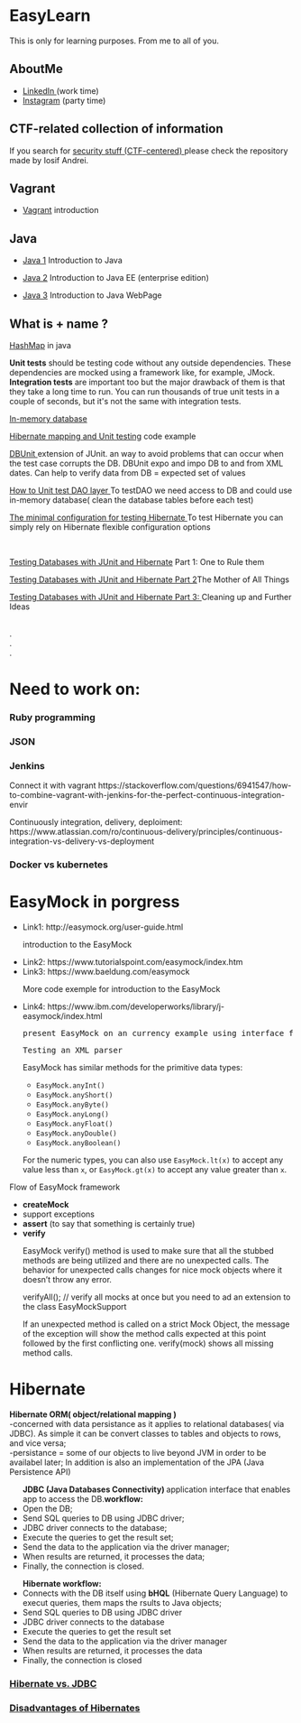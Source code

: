 # EasyLearn

This is only for learning purposes. From me to all of you.
<h2>AboutMe</h2>
<p>
 <ul>
  <li><a href="https://www.linkedin.com/in/tiberiu-cristian-corneanu-2aaa38179/">LinkedIn </a>(work time)</li>
  <li><a href="https://www.instagram.com/corneanutiberiu/">Instagram</a> (party time)</li>
 </ul>
</p>

<h2>CTF-related collection of information</h2>
 <p>If you search for 
  <a href="https://bitbucket.org/theiosif/learning-resources/src/91d016b31372?at=master"> security stuff (CTF-centered) </a>please check   the repository made by Iosif Andrei.
 </p>
<h2>Vagrant</h2>
 <p>
  <ul>
    <li><p><a href="https://github.com/tiberiucorneanu/vagrant"> Vagrant</a> introduction</p></li>
    
  </ul>
 </p>
<h2>Java</h2>
 <p>
  <ul>
    <li><p><a href="https://github.com/tiberiucorneanu/java1"> Java 1</a> Introduction to Java</p></li>
    <li><p><a href="https://github.com/tiberiucorneanu/java2"> Java 2</a> Introduction to Java EE (enterprise edition)</p></li>
    <li><p><a href="https://github.com/tiberiucorneanu/java3"> Java 3</a> Introduction to Java WebPage</p></li>
  </ul>
 </p>
 
 <h2>What is + name ?</h2>
 <p><a href="https://www.youtube.com/watch?v=j442WG8YzM4">HashMap</a> in java</p>
 <p><b>Unit tests</b> should be testing code without any outside dependencies. These dependencies are mocked using a framework like, for   example, JMock.<br>
 <b>Integration tests</b> are important too but the major drawback of them is that they take a long time to run. You can run thousands of true unit tests in a couple of seconds, but it's not the same with integration tests.</p>
 <p><a href="https://medium.com/@denisanikin/what-an-in-memory-database-is-and-how-it-persists-data-efficiently-f43868cff4c1">In-memory database</a></p>
 <p><a href="https://gist.github.com/prakashdayal/4699481">Hibernate mapping and Unit testing</a> code example</p>
 <p><a href="http://dbunit.sourceforge.net">DBUnit </a>extension of JUnit. an way to avoid problems that can occur when the test case corrupts the DB. DBUnit expo and impo DB to and from XML dates. Can help to verify data from DB = expected set of values</p>
 <p><a href ="https://howtodoinjava.com/best-practices/how-you-should-unit-test-dao-layer/">How to Unit test DAO layer </a>To testDAO we need access to DB and could use in-memory database( clean the database tables before each test)</p>
 <p><a href="https://vladmihalcea.com/the-minimal-configuration-for-testing-hibernate/">The minimal configuration for testing Hibernate </a>To test Hibernate you can simply rely on Hibernate flexible configuration options</p>
 
 <br>
 <p></p>
 <p><a href="https://dzone.com/articles/testing-databases-junit-and">Testing Databases with JUnit and Hibernate</a> Part 1: One to Rule them</p>
  <p><a href="https://dzone.com/articles/testing-databases-junit-and-0">Testing Databases with JUnit and Hibernate Part 2</a>The Mother of All Things</p>
  <p><a href="https://dzone.com/articles/testing-databases-junit-and-1">Testing Databases with JUnit and Hibernate Part 3: </a>Cleaning up and Further Ideas</p>
  <p><a href=""></a></p>
  
 <br>.<br>.<br>.<br>
 
 
<h1>Need to work on:</h1>
  
  <h3>Ruby programming</h1>
  <h3>JSON</h1>
  <h3>Jenkins</h1>
  <p>Connect it with vagrant https://stackoverflow.com/questions/6941547/how-to-combine-vagrant-with-jenkins-for-the-perfect-continuous-integration-envir</p>
  <p>Continuously integration, delivery, deploiment: https://www.atlassian.com/ro/continuous-delivery/principles/continuous-integration-vs-delivery-vs-deployment</p>
  <h3>Docker vs kubernetes</h1>
 
  
  
<h1>EasyMock in porgress</h1>
<ul>
  <li>Link1: http://easymock.org/user-guide.html</li>
      <p>introduction to the EasyMock</p>
  <li>Link2: https://www.tutorialspoint.com/easymock/index.htm</li>
  <li>Link3: https://www.baeldung.com/easymock</li>
      <p>More code exemple for introduction to the EasyMock</p>
 
  <li>Link4: https://www.ibm.com/developerworks/library/j-easymock/index.html </li>
  <pre>present EasyMock on an currency example using interface for ExchangeRate</pre>
  <pre>Testing an XML parser</pre>
  
  <p> EasyMock has similar methods for the primitive data types:</p><ul class="ibm-bullet-list"><li><code>EasyMock.anyInt()</code></li><li><code>EasyMock.anyShort()</code></li><li><code>EasyMock.anyByte()</code></li><li><code>EasyMock.anyLong()</code></li><li><code>EasyMock.anyFloat()</code></li><li><code>EasyMock.anyDouble()</code></li><li><code>EasyMock.anyBoolean()</code></li></ul><p>For the numeric types, you can also use <code>EasyMock.lt(x)</code> to accept any
                value less than <code>x</code>, or <code>EasyMock.gt(x)</code> to accept any value
                greater than <code>x</code>. </p>
   
  
</ul>
<p>Flow of EasyMock framework</p>
<ul>
  <li><b>createMock</b></li>
  <li>support exceptions</li>
  <li><b>assert</b> (to say that something is certainly true)</li>
  <li><b>verify</b></li>
    <p>EasyMock verify() method is used to make sure that all the stubbed methods are being utilized and there are no unexpected calls. The behavior for unexpected calls changes for nice mock objects where it doesn’t throw any error.</p>
    <p>verifyAll(); // verify all mocks at once but you need to ad an extension to the class EasyMockSupport</p>
    <p>If an unexpected method is called on a strict Mock Object, the message of the exception will show the method calls expected at this point followed by the first conflicting one. verify(mock) shows all missing method calls.</p>
</ul>



<h1>Hibernate</h1>
<p>
<b>Hibernate ORM( object/relational mapping )</b><br>
  -concerned with data persistance as it applies to relational databases( via JDBC). As simple it can be convert classes to tables and objects to rows, and vice versa;<br>
  -persistance = some of our objects to live beyond JVM in order to be availabel later;
In addition is also an implementation of the JPA (Java Persistence API)<br>
<ul><b>JDBC (Java Databases Connectivity) </b> application interface that enables app to access the DB.<b>workflow:</b>
 <li>Open the DB;</li>
 <li>Send SQL queries to DB using JDBC driver;</li>
 <li>JDBC driver connects to the database;</li>
 <li>Execute the queries to get the result set;</li>
 <li>Send the data to the application via the driver manager;</li>
 <li>When results are returned, it processes the data;</li>
 <li>Finally, the connection is closed.</li>
</ul>

<ul><b>Hibernate workflow:</b>
 <li>Connects with the DB itself using <b>bHQL</b> (Hibernate Query Language) to execut queries, them maps the rsults to Java objects;</li>
 <li>Send SQL queries to DB using JDBC driver</li>
 <li>JDBC driver connects to the database</li>
 <li>Execute the queries to get the result set</li>
 <li>Send the data to the application via the driver manager</li>
 <li>When results are returned, it processes the data</li>
 <li>Finally, the connection is closed</li>
</ul>
<h3><a href="https://dzone.com/articles/15-reasons-to-choose-hibernate-over-jdbc"> Hibernate vs. JDBC</a></h3>
<h3><a href="https://www.java4s.com/hibernate/main-advantage-and-disadvantages-of-hibernates/">Disadvantages of Hibernates</a></h3>
</p>
